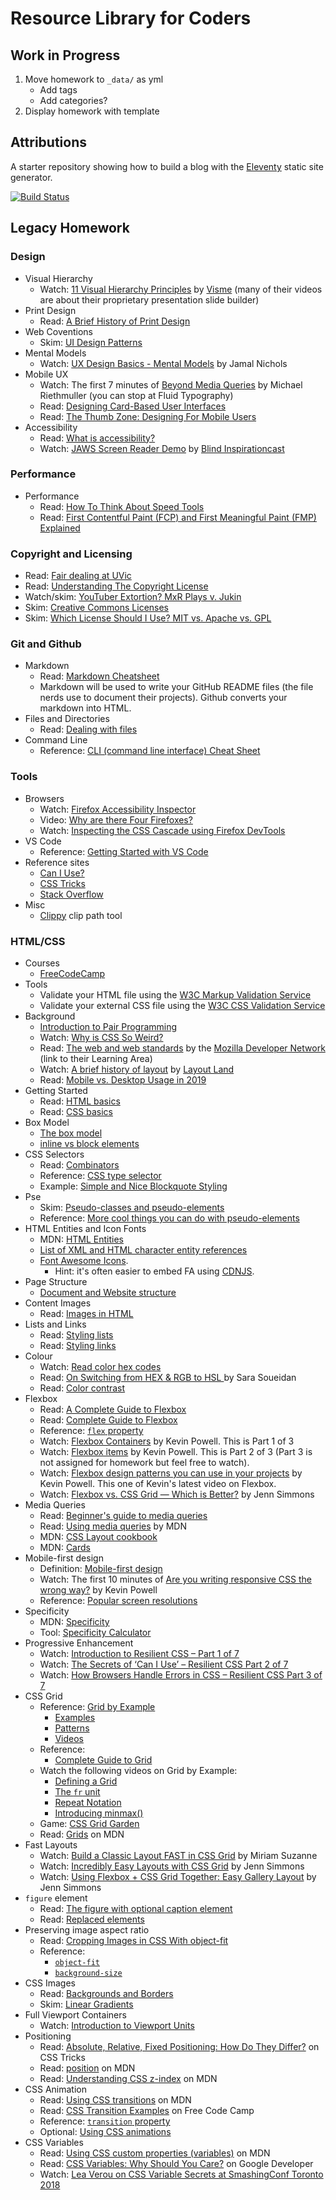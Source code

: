 # Resource Library for Coders
## Work in Progress
1. Move homework to `_data/` as yml
    - Add tags
    - Add categories?
2. Display homework with template

## Attributions
A starter repository showing how to build a blog with the [Eleventy](https://github.com/11ty/eleventy) static site generator.

[![Build Status](https://travis-ci.org/11ty/eleventy-base-blog.svg?branch=master)](https://travis-ci.org/11ty/eleventy-base-blog)

## Legacy Homework
### Design
- Visual Hierarchy
  - Watch: [11 Visual Hierarchy Principles](https://youtu.be/ZXItTIjC0Wk) by [Visme](https://www.youtube.com/channel/UC2isRzoZisjBS6PaGWTDV0Q) (many of their videos are about their proprietary presentation slide builder)
- Print Design
  - Read: [A Brief History of Print Design](https://blog.123rf.com/history-print-design/)
- Web Coventions
    - Skim: [UI Design Patterns](http://ui-patterns.com/patterns)
- Mental Models
  - Watch: [UX Design Basics - Mental Models](https://www.youtube.com/watch?v=9gM8K4ooavY) by Jamal Nichols
- Mobile UX
  - Watch: The first 7 minutes of [Beyond Media Queries](https://vimeo.com/235428198) by Michael Riethmuller (you can stop at Fluid Typography)
  - Read: [Designing Card-Based User Interfaces](https://www.smashingmagazine.com/2016/10/designing-card-based-user-interfaces/)
  - Read: [The Thumb Zone: Designing For Mobile Users](https://www.smashingmagazine.com/2016/09/the-thumb-zone-designing-for-mobile-users/)
- Accessibility
  - Read: [What is accessibility?](https://developer.mozilla.org/en-US/docs/Learn/Accessibility/What_is_accessibility)
  - Watch: [JAWS Screen Reader Demo](https://youtu.be/2PMuBQ7LyOw) by [Blind Inspirationcast](https://www.youtube.com/channel/UCKHMrCSX3thkIsb3oDD_aJw)

### Performance
- Performance
  - Read: [How To Think About Speed Tools](https://developers.google.com/web/fundamentals/performance/speed-tools)
  - Read: [First Contentful Paint (FCP) and First Meaningful Paint (FMP) Explained](https://www.acmethemes.com/blog/first-contentful-paint-and-first-meaningful-paint/)

### Copyright and Licensing
  - Read: [Fair dealing at UVic](https://www.uvic.ca/library/featured/copyright/fairdealing/index.php)
  - Read: [Understanding The Copyright License](https://www.smashingmagazine.com/2011/06/understanding-copyright-and-licenses/)
  - Watch/skim: [YouTuber Extortion? MxR Plays v. Jukin](https://youtu.be/5A_i-sB9H0Q)
  - Skim: [Creative Commons Licenses](https://creativecommons.org/about/cclicenses/)
  - Skim: [Which License Should I Use? MIT vs. Apache vs. GPL](https://exygy.com/blog/which-license-should-i-use-mit-vs-apache-vs-gpl/)
### Git and Github
- Markdown
    - Read: [Markdown Cheatsheet](https://www.markdownguide.org/cheat-sheet/)
  - Markdown will be used to write your GitHub README files (the file nerds use to document their projects). Github converts your markdown into HTML.
- Files and Directories
  - Read: [Dealing with files](https://developer.mozilla.org/en-US/docs/Learn/Getting_started_with_the_web/Dealing_with_files)
- Command Line
  - Reference: [CLI (command line interface) Cheat Sheet](https://www.git-tower.com/blog/command-line-cheat-sheet/)
### Tools
- Browsers
  - Watch: [Firefox Accessibility Inspector](https://youtu.be/7mqqgIxX_NU)
  - Video: [Why are there Four Firefoxes?](https://youtu.be/qQ1oQJJn1nQ)
  - Watch: [Inspecting the CSS Cascade using Firefox DevTools](https://youtu.be/Sp9ZfSvpf7A)
- VS Code
  - Reference: [Getting Started with VS Code](https://code.visualstudio.com/learn/get-started/basics)
- Reference sites
  - [Can I Use?](https://caniuse.com/)
  - [CSS Tricks](https://css-tricks.com/)
  - [Stack Overflow](https://stackoverflow.com/)
- Misc
  - [Clippy](https://bennettfeely.com/clippy/) clip path tool

### HTML/CSS
- Courses
  - [FreeCodeCamp](https://www.freecodecamp.org/learn/responsive-web-design/basic-html-and-html5/)
- Tools
  - Validate your HTML file using the [W3C Markup Validation Service](https://validator.w3.org/)
  - Validate your external CSS file using the [W3C CSS Validation Service](https://jigsaw.w3.org/css-validator/)
- Background
  - [Introduction to Pair Programming](https://www.youtube.com/watch?v=vgkahOzFH2Q)
  - Watch: [Why is CSS So Weird?](https://www.youtube.com/watch?v=aHUtMbJw8iA)
  - Read: [The web and web standards](https://developer.mozilla.org/en-US/docs/Learn/Getting_started_with_the_web/The_web_and_web_standards) by the [Mozilla Developer Network](https://developer.mozilla.org/en-US/docs/Learn) (link to their Learning Area)
  - Watch: [A brief history of layout](https://youtu.be/E005mjqpZ9Y) by [Layout Land](https://www.youtube.com/c/LayoutLand/)
  - Read: [Mobile vs. Desktop Usage in 2019](https://www.perficient.com/insights/research-hub/mobile-vs-desktop-usage-study)
- Getting Started
  - Read: [HTML basics](https://developer.mozilla.org/en-US/docs/Learn/Getting_started_with_the_web/HTML_basics)
  - Read: [CSS basics](https://developer.mozilla.org/en-US/docs/Learn/Getting_started_with_the_web/CSS_basics)
- Box Model
  - [The box model](https://developer.mozilla.org/en-US/docs/Learn/CSS/Building_blocks/The_box_model)
  - [inline vs block elements](https://stackoverflow.com/questions/9189810/css-display-inline-vs-inline-block)
- CSS Selectors
  - Read: [Combinators](https://developer.mozilla.org/en-US/docs/Learn/CSS/Building_blocks/Selectors/Combinators)
  - Reference: [CSS type selector](https://css-tricks.com/almanac/selectors/t/type/)
  - Example: [Simple and Nice Blockquote Styling](https://css-tricks.com/snippets/css/simple-and-nice-blockquote-styling/)
- Pse
  - Skim: [Pseudo-classes and pseudo-elements](https://developer.mozilla.org/en-US/docs/Learn/CSS/Building_blocks/Selectors/Pseudo-classes_and_pseudo-elements)
  - Reference: [More cool things you can do with pseudo-elements](https://css-tricks.com/pseudo-element-roundup/)
- HTML Entities and Icon Fonts
  - MDN: [HTML Entities](https://developer.mozilla.org/en-US/docs/Learn/HTML/Introduction_to_HTML/Getting_started#Entity_references_Including_special_characters_in_HTML)
  - [List of XML and HTML character entity references](https://en.wikipedia.org/wiki/List_of_XML_and_HTML_character_entity_references)
  - [Font Awesome Icons](https://fontawesome.com/how-to-use/on-the-web/referencing-icons/basic-use). 
    - Hint: it's often easier to embed FA using [CDNJS](https://cdnjs.com/libraries/font-awesome).
- Page Structure
  - [Document and Website structure](https://developer.mozilla.org/en-US/docs/Learn/HTML/Introduction_to_HTML/Document_and_website_structure)
- Content Images
  - Read: [Images in HTML](https://developer.mozilla.org/en-US/docs/Learn/HTML/Multimedia_and_embedding/Images_in_HTML)
- Lists and Links
  - Read: [Styling lists](https://developer.mozilla.org/en-US/docs/Learn/CSS/Styling_text/Styling_lists)
  - Read: [Styling links](https://developer.mozilla.org/en-US/docs/Learn/CSS/Styling_text/Styling_links)
- Colour
  - Watch: [Read color hex codes](https://youtu.be/eqZqx6lRPe0)
  - Read: [On Switching from HEX & RGB to HSL ](https://www.sarasoueidan.com/blog/hex-rgb-to-hsl/) by Sara Soueidan
  - Read: [Color contrast](https://developer.mozilla.org/en-US/docs/Web/Accessibility/Understanding_WCAG/Perceivable/Color_contrast)
- Flexbox
  - Read: [A Complete Guide to Flexbox](https://css-tricks.com/snippets/css/a-guide-to-flexbox/)
  - Read: [Complete Guide to Flexbox](https://css-tricks.com/snippets/css/a-guide-to-flexbox/)
  - Reference: [`flex` property](https://css-tricks.com/almanac/properties/f/flex/)
  - Watch: [Flexbox Containers](https://www.youtube.com/watch?v=hwbqquXww-U) by Kevin Powell. This is Part 1 of 3
  - Watch: [Flexbox items](https://youtu.be/4Oi5xpjoCRk) by Kevin Powell. This is Part 2 of 3 (Part 3 is not assigned for homework but feel free to watch).
  - Watch: [Flexbox design patterns you can use in your projects](https://www.youtube.com/watch?v=vQAvjof1oe4) by Kevin Powell. This one of Kevin's latest video on Flexbox.
  - Watch: [Flexbox vs. CSS Grid — Which is Better?](https://youtu.be/hs3piaN4b5I) by Jenn Simmons
- Media Queries
  - Read: [Beginner's guide to media queries](https://developer.mozilla.org/en-US/docs/Learn/CSS/CSS_layout/Media_queries)
  - Read: [Using media queries](https://developer.mozilla.org/en-US/docs/Web/CSS/Media_Queries/Using_media_queries) by MDN
  - MDN: [CSS Layout cookbook](https://developer.mozilla.org/en-US/docs/Web/CSS/Layout_cookbook)
  - MDN: [Cards](https://developer.mozilla.org/en-US/docs/Web/CSS/Layout_cookbook/Card)
- Mobile-first design
  - Definition: [Mobile-first design](https://developer.mozilla.org/en-US/docs/Glossary/Mobile_First)
  - Watch: The first 10 minutes of [Are you writing responsive CSS the wrong way?](https://youtu.be/0ohtVzCSHqs) by Kevin Powell
  - Reference: [Popular screen resolutions](https://mediag.com/blog/popular-screen-resolutions-designing-for-all/)
- Specificity
  - MDN: [Specificity](https://developer.mozilla.org/en-US/docs/Web/CSS/Specificity)
  - Tool: [Specificity Calculator](https://specificity.keegan.st/)
- Progressive Enhancement
  - Watch: [Introduction to Resilient CSS – Part 1 of 7](https://youtu.be/u00FY9vADfQ)
  - Watch: [The Secrets of ‘Can I Use’ – Resilient CSS Part 2 of 7](https://youtu.be/WM_cKHH7bZ0)
  - Watch: [How Browsers Handle Errors in CSS – Resilient CSS Part 3 of 7](https://youtu.be/NJjlzxud4_M)
- CSS Grid
  - Reference: [Grid by Example](https://gridbyexample.com)
    - [Examples](https://gridbyexample.com/examples/)
    - [Patterns](https://gridbyexample.com/patterns/)
    - [Videos](https://gridbyexample.com/video/)
  - Reference: 
    - [Complete Guide to Grid](https://css-tricks.com/snippets/css/complete-guide-grid/)
  - Watch the following videos on Grid by Example:
    - [Defining a Grid](https://gridbyexample.com/video/series-define-a-grid/)
    - [The `fr` unit](https://gridbyexample.com/video/series-the-fr-unit/)
    - [Repeat Notation](https://gridbyexample.com/video/series-repeat/)
    - [Introducing minmax()](https://gridbyexample.com/video/series-minmax/)
  - Game: [CSS Grid Garden](https://cssgridgarden.com/)
  - Read: [Grids](https://developer.mozilla.org/en-US/docs/Learn/CSS/CSS_layout/Grids) on MDN
- Fast Layouts
  - Watch: [Build a Classic Layout FAST in CSS Grid](https://youtu.be/KOvGeFUHAC0) by Miriam Suzanne
  - Watch: [Incredibly Easy Layouts with CSS Grid](https://youtu.be/tFKrK4eAiUQ) by Jenn Simmons
  - Watch: [Using Flexbox + CSS Grid Together: Easy Gallery Layout](https://youtu.be/dQHtT47eH0M) by Jenn Simmons
- `figure` element
    - Read: [The figure with optional caption element](https://developer.mozilla.org/en-US/docs/Web/HTML/Element/figure)
    - Read: [Replaced elements](https://developer.mozilla.org/en-US/docs/Web/CSS/Replaced_element)
- Preserving image aspect ratio
    - Read: [Cropping Images in CSS With object-fit](https://www.digitalocean.com/community/tutorials/css-cropping-images-object-fit)
    - Reference: 
        - [`object-fit`](https://developer.mozilla.org/en-US/docs/Web/CSS/object-fit)
        - [`background-size`](https://developer.mozilla.org/en-US/docs/Web/CSS/background-size)
- CSS Images
  - Read: [Backgrounds and Borders](https://developer.mozilla.org/en-US/docs/Learn/CSS/Building_blocks/Backgrounds_and_borders)
  - Skim: [Linear Gradients](https://css-tricks.com/css3-gradients/)
- Full Viewport Containers 
  - Watch: [Introduction to Viewport Units](https://youtu.be/_sgF8I-Q1Gs)
- Positioning
  - Read: [Absolute, Relative, Fixed Positioning: How Do They Differ?](https://css-tricks.com/absolute-relative-fixed-positioining-how-do-they-differ/) on CSS Tricks
  - Read: [position](https://developer.mozilla.org/en-US/docs/Web/CSS/position) on MDN
  - Read: [Understanding CSS z-index](https://developer.mozilla.org/en-US/docs/Web/CSS/CSS_Positioning/Understanding_z_index) on MDN
- CSS Animation
  - Read: [Using CSS transitions](https://developer.mozilla.org/en-US/docs/Web/CSS/CSS_Transitions/Using_CSS_transitions) on MDN
  - Read: [CSS Transition Examples](https://www.freecodecamp.org/news/css-transition-examples/) on Free Code Camp
  - Reference: [`transition` property](https://developer.mozilla.org/en-US/docs/Web/CSS/transition)
  - Optional: [Using CSS animations](https://developer.mozilla.org/en-US/docs/Web/CSS/CSS_Animations/Using_CSS_animations)
- CSS Variables
  - Read: [Using CSS custom properties (variables)](https://developer.mozilla.org/en-US/docs/Web/CSS/Using_CSS_custom_properties) on MDN
  - Read: [CSS Variables: Why Should You Care?](https://developers.google.com/web/updates/2016/02/css-variables-why-should-you-care) on Google Developer
  - Watch: [Lea Verou on CSS Variable Secrets at SmashingConf Toronto 2018](https://vimeo.com/292466625)
